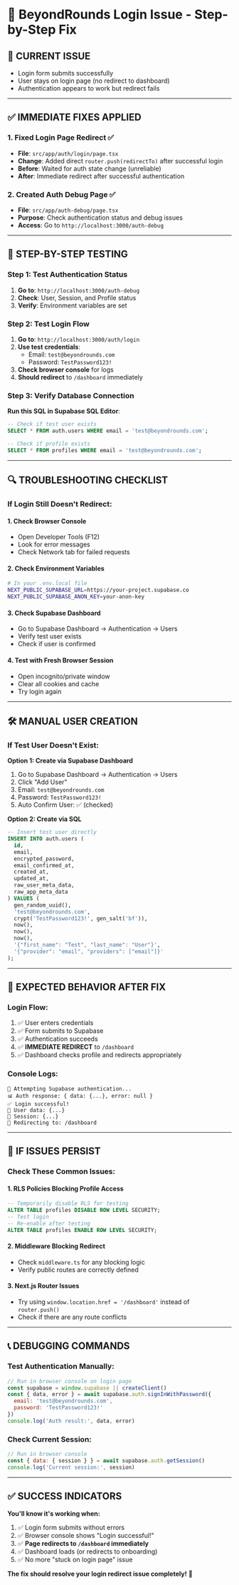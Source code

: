 # 🔧 BeyondRounds Login Issue - Step-by-Step Fix

## 🚨 **CURRENT ISSUE**
- Login form submits successfully
- User stays on login page (no redirect to dashboard)
- Authentication appears to work but redirect fails

---

## ✅ **IMMEDIATE FIXES APPLIED**

### **1. Fixed Login Page Redirect** ✅
- **File**: `src/app/auth/login/page.tsx`
- **Change**: Added direct `router.push(redirectTo)` after successful login
- **Before**: Waited for auth state change (unreliable)
- **After**: Immediate redirect after successful authentication

### **2. Created Auth Debug Page** ✅
- **File**: `src/app/auth-debug/page.tsx`
- **Purpose**: Check authentication status and debug issues
- **Access**: Go to `http://localhost:3000/auth-debug`

---

## 🚀 **STEP-BY-STEP TESTING**

### **Step 1: Test Authentication Status**
1. **Go to**: `http://localhost:3000/auth-debug`
2. **Check**: User, Session, and Profile status
3. **Verify**: Environment variables are set

### **Step 2: Test Login Flow**
1. **Go to**: `http://localhost:3000/auth/login`
2. **Use test credentials**:
   - Email: `test@beyondrounds.com`
   - Password: `TestPassword123!`
3. **Check browser console** for logs
4. **Should redirect** to `/dashboard` immediately

### **Step 3: Verify Database Connection**
**Run this SQL in Supabase SQL Editor**:
```sql
-- Check if test user exists
SELECT * FROM auth.users WHERE email = 'test@beyondrounds.com';

-- Check if profile exists
SELECT * FROM profiles WHERE email = 'test@beyondrounds.com';
```

---

## 🔍 **TROUBLESHOOTING CHECKLIST**

### **If Login Still Doesn't Redirect:**

#### **1. Check Browser Console**
- Open Developer Tools (F12)
- Look for error messages
- Check Network tab for failed requests

#### **2. Check Environment Variables**
```bash
# In your .env.local file
NEXT_PUBLIC_SUPABASE_URL=https://your-project.supabase.co
NEXT_PUBLIC_SUPABASE_ANON_KEY=your-anon-key
```

#### **3. Check Supabase Dashboard**
- Go to Supabase Dashboard → Authentication → Users
- Verify test user exists
- Check if user is confirmed

#### **4. Test with Fresh Browser Session**
- Open incognito/private window
- Clear all cookies and cache
- Try login again

---

## 🛠️ **MANUAL USER CREATION**

### **If Test User Doesn't Exist:**

**Option 1: Create via Supabase Dashboard**
1. Go to Supabase Dashboard → Authentication → Users
2. Click "Add User"
3. Email: `test@beyondrounds.com`
4. Password: `TestPassword123!`
5. Auto Confirm User: ✅ (checked)

**Option 2: Create via SQL**
```sql
-- Insert test user directly
INSERT INTO auth.users (
  id,
  email,
  encrypted_password,
  email_confirmed_at,
  created_at,
  updated_at,
  raw_user_meta_data,
  raw_app_meta_data
) VALUES (
  gen_random_uuid(),
  'test@beyondrounds.com',
  crypt('TestPassword123!', gen_salt('bf')),
  now(),
  now(),
  now(),
  '{"first_name": "Test", "last_name": "User"}',
  '{"provider": "email", "providers": ["email"]}'
);
```

---

## 🎯 **EXPECTED BEHAVIOR AFTER FIX**

### **Login Flow:**
1. ✅ User enters credentials
2. ✅ Form submits to Supabase
3. ✅ Authentication succeeds
4. ✅ **IMMEDIATE REDIRECT** to `/dashboard`
5. ✅ Dashboard checks profile and redirects appropriately

### **Console Logs:**
```
🚀 Attempting Supabase authentication...
📊 Auth response: { data: {...}, error: null }
✅ Login successful!
👤 User data: {...}
🔑 Session: {...}
🔄 Redirecting to: /dashboard
```

---

## 🚨 **IF ISSUES PERSIST**

### **Check These Common Issues:**

#### **1. RLS Policies Blocking Profile Access**
```sql
-- Temporarily disable RLS for testing
ALTER TABLE profiles DISABLE ROW LEVEL SECURITY;
-- Test login
-- Re-enable after testing
ALTER TABLE profiles ENABLE ROW LEVEL SECURITY;
```

#### **2. Middleware Blocking Redirect**
- Check `middleware.ts` for any blocking logic
- Verify public routes are correctly defined

#### **3. Next.js Router Issues**
- Try using `window.location.href = '/dashboard'` instead of `router.push()`
- Check if there are any route conflicts

---

## 📞 **DEBUGGING COMMANDS**

### **Test Authentication Manually:**
```javascript
// Run in browser console on login page
const supabase = window.supabase || createClient()
const { data, error } = await supabase.auth.signInWithPassword({
  email: 'test@beyondrounds.com',
  password: 'TestPassword123!'
})
console.log('Auth result:', data, error)
```

### **Check Current Session:**
```javascript
// Run in browser console
const { data: { session } } = await supabase.auth.getSession()
console.log('Current session:', session)
```

---

## ✅ **SUCCESS INDICATORS**

**You'll know it's working when:**
1. ✅ Login form submits without errors
2. ✅ Browser console shows "Login successful!"
3. ✅ **Page redirects to `/dashboard` immediately**
4. ✅ Dashboard loads (or redirects to onboarding)
5. ✅ No more "stuck on login page" issue

**The fix should resolve your login redirect issue completely!** 🎉


